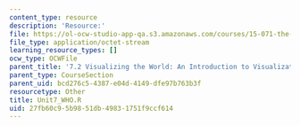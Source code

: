 ```yaml
---
content_type: resource
description: 'Resource:'
file: https://ol-ocw-studio-app-qa.s3.amazonaws.com/courses/15-071-the-analytics-edge-spring-2017/27fb60c95b9851db49831751f9ccf614_Unit7_WHO.R
file_type: application/octet-stream
learning_resource_types: []
ocw_type: OCWFile
parent_title: '7.2 Visualizing the World: An Introduction to Visualization'
parent_type: CourseSection
parent_uid: bcd276c5-4387-e04d-4149-dfe97b763b3f
resourcetype: Other
title: Unit7_WHO.R
uid: 27fb60c9-5b98-51db-4983-1751f9ccf614
---
```

